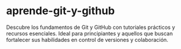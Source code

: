 # aprende-git-y-github
Descubre los fundamentos de Git y GitHub con tutoriales prácticos y recursos esenciales. Ideal para principiantes y aquellos que buscan fortalecer sus habilidades en control de versiones y colaboración.
